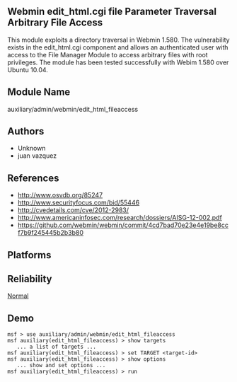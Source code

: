 ## Webmin edit_html.cgi file Parameter Traversal Arbitrary File Access

This module exploits a directory traversal in Webmin 1.580. 
The vulnerability exists in the edit_html.cgi component and 
allows an authenticated user with access to the File Manager 
Module to access arbitrary files with root privileges. The 
module has been tested successfully with Webim 1.580 over 
Ubuntu 10.04.


## Module Name
auxiliary/admin/webmin/edit_html_fileaccess

## Authors
* Unknown
* juan vazquez


## References
* http://www.osvdb.org/85247
* http://www.securityfocus.com/bid/55446
* http://cvedetails.com/cve/2012-2983/
* http://www.americaninfosec.com/research/dossiers/AISG-12-002.pdf
* https://github.com/webmin/webmin/commit/4cd7bad70e23e4e19be8ccf7b9f245445b2b3b80




## Platforms


## Reliability
[Normal](https://github.com/rapid7/metasploit-framework/wiki/Exploit-Ranking)

## Demo

```
msf > use auxiliary/admin/webmin/edit_html_fileaccess
msf auxiliary(edit_html_fileaccess) > show targets
   ... a list of targets ...
msf auxiliary(edit_html_fileaccess) > set TARGET <target-id>
msf auxiliary(edit_html_fileaccess) > show options
   ... show and set options ...
msf auxiliary(edit_html_fileaccess) > run
```
    
    